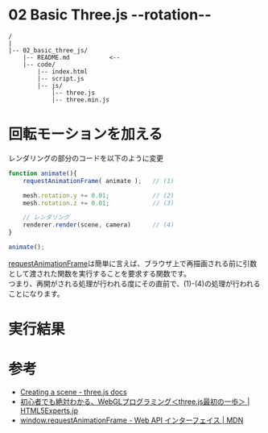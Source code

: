 # 02 Basic Three.js --rotation--


```
/
|
|-- 02_basic_three_js/
    |-- README.md           <--
    |-- code/
        |-- index.html
        |-- script.js
        |-- js/
            |-- three.js
            |-- three.min.js
```

# 回転モーションを加える
レンダリングの部分のコードを以下のように変更<br>

```js:script.js
function animate(){
    requestAnimationFrame( animate );   // (1)

    mesh.rotation.y += 0.01;            // (2)
    mesh.rotation.z += 0.01;            // (3)

    // レンダリング
    renderer.render(scene, camera)      // (4)
}

animate();
```
<a href="https://developer.mozilla.org/ja/docs/Web/API/Window/requestAnimationFrame">requestAnimationFrame</a>は簡単に言えば、ブラウザ上で再描画される前に引数として渡された関数を実行することを要求する関数です。<br>
つまり、再開がされる処理が行われる度にその直前で、(1)-(4)の処理が行われることになります。<br>


# 実行結果


# 参考
- <a href="https://threejs.org/docs/#manual/introduction/Creating-a-scene">Creating a scene - three.js docs</a>
- <a href="https://html5experts.jp/yomotsu/5225/">初心者でも絶対わかる、WebGLプログラミング＜three.js最初の一歩＞ | HTML5Experts.jp</a>
- <a href="https://developer.mozilla.org/ja/docs/Web/API/Window/requestAnimationFrame">window.requestAnimationFrame - Web API インターフェイス | MDN</a>

